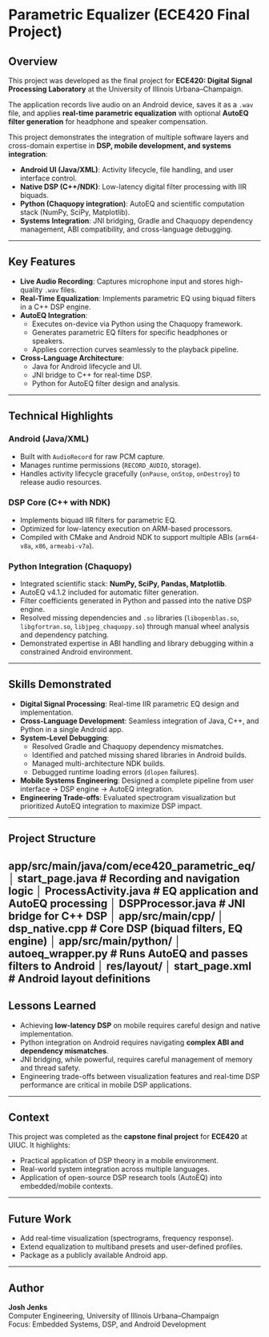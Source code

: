 # Parametric Equalizer (ECE420 Final Project)

## Overview  
This project was developed as the final project for **ECE420: Digital Signal Processing Laboratory** at the University of Illinois Urbana–Champaign.  

The application records live audio on an Android device, saves it as a `.wav` file, and applies **real-time parametric equalization** with optional **AutoEQ filter generation** for headphone and speaker compensation.  

This project demonstrates the integration of multiple software layers and cross-domain expertise in **DSP, mobile development, and systems integration**:  
- **Android UI (Java/XML)**: Activity lifecycle, file handling, and user interface control.  
- **Native DSP (C++/NDK)**: Low-latency digital filter processing with IIR biquads.  
- **Python (Chaquopy integration)**: AutoEQ and scientific computation stack (NumPy, SciPy, Matplotlib).  
- **Systems Integration**: JNI bridging, Gradle and Chaquopy dependency management, ABI compatibility, and cross-language debugging.  

---

## Key Features
- **Live Audio Recording**: Captures microphone input and stores high-quality `.wav` files.  
- **Real-Time Equalization**: Implements parametric EQ using biquad filters in a C++ DSP engine.  
- **AutoEQ Integration**:  
  - Executes on-device via Python using the Chaquopy framework.  
  - Generates parametric EQ filters for specific headphones or speakers.  
  - Applies correction curves seamlessly to the playback pipeline.  
- **Cross-Language Architecture**:  
  - Java for Android lifecycle and UI.  
  - JNI bridge to C++ for real-time DSP.  
  - Python for AutoEQ filter design and analysis.  

---

## Technical Highlights

### Android (Java/XML)  
- Built with `AudioRecord` for raw PCM capture.  
- Manages runtime permissions (`RECORD_AUDIO`, storage).  
- Handles activity lifecycle gracefully (`onPause`, `onStop`, `onDestroy`) to release audio resources.  

### DSP Core (C++ with NDK)  
- Implements biquad IIR filters for parametric EQ.  
- Optimized for low-latency execution on ARM-based processors.  
- Compiled with CMake and Android NDK to support multiple ABIs (`arm64-v8a`, `x86`, `armeabi-v7a`).  

### Python Integration (Chaquopy)  
- Integrated scientific stack: **NumPy, SciPy, Pandas, Matplotlib**.  
- AutoEQ v4.1.2 included for automatic filter generation.  
- Filter coefficients generated in Python and passed into the native DSP engine.  
- Resolved missing dependencies and `.so` libraries (`libopenblas.so`, `libgfortran.so`, `libjpeg_chaquopy.so`) through manual wheel analysis and dependency patching.  
- Demonstrated expertise in ABI handling and library debugging within a constrained Android environment.  

---

## Skills Demonstrated
- **Digital Signal Processing**: Real-time IIR parametric EQ design and implementation.  
- **Cross-Language Development**: Seamless integration of Java, C++, and Python in a single Android app.  
- **System-Level Debugging**:  
  - Resolved Gradle and Chaquopy dependency mismatches.  
  - Identified and patched missing shared libraries in Android builds.  
  - Managed multi-architecture NDK builds.  
  - Debugged runtime loading errors (`dlopen` failures).  
- **Mobile Systems Engineering**: Designed a complete pipeline from user interface → DSP engine → AutoEQ integration.  
- **Engineering Trade-offs**: Evaluated spectrogram visualization but prioritized AutoEQ integration to maximize DSP impact.  

---

## Project Structure
app/src/main/java/com/ece420_parametric_eq/
│   start_page.java          # Recording and navigation logic
│   ProcessActivity.java     # EQ application and AutoEQ processing
│   DSPProcessor.java        # JNI bridge for C++ DSP
│
app/src/main/cpp/
│   dsp_native.cpp           # Core DSP (biquad filters, EQ engine)
│
app/src/main/python/
│   autoeq_wrapper.py        # Runs AutoEQ and passes filters to Android
│
res/layout/
│   start_page.xml           # Android layout definitions
---

## Lessons Learned
- Achieving **low-latency DSP** on mobile requires careful design and native implementation.  
- Python integration on Android requires navigating **complex ABI and dependency mismatches**.  
- JNI bridging, while powerful, requires careful management of memory and thread safety.  
- Engineering trade-offs between visualization features and real-time DSP performance are critical in mobile DSP applications.  

---

## Context
This project was completed as the **capstone final project** for **ECE420** at UIUC. It highlights:  
- Practical application of DSP theory in a mobile environment.  
- Real-world system integration across multiple languages.  
- Application of open-source DSP research tools (AutoEQ) into embedded/mobile contexts.  

---

## Future Work
- Add real-time visualization (spectrograms, frequency response).  
- Extend equalization to multiband presets and user-defined profiles.  
- Package as a publicly available Android app.  

---

## Author
**Josh Jenks**  
Computer Engineering, University of Illinois Urbana–Champaign  
Focus: Embedded Systems, DSP, and Android Development  
